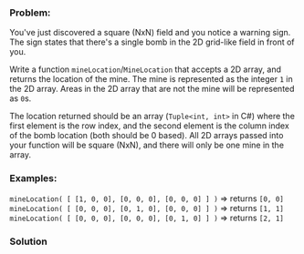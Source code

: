 ### Problem:
<p>You&apos;ve just discovered a square (NxN) field and you notice a warning sign. The sign states that there&apos;s a single bomb in the 2D grid-like field in front of you. </p>
<p>Write a function <code>mineLocation</code>/<code>MineLocation</code> that accepts a 2D array, and returns the location of the mine. The mine is represented as the integer <code>1</code> in the 2D array. Areas in the 2D array that are not the mine will be represented as <code>0</code>s. </p>
<p>The location returned should be an array (<code>Tuple&lt;int, int&gt;</code> in C#) where the first element is the row index, and the second element is the column index of the bomb location (both should be 0 based). All 2D arrays passed into your function will be square (NxN), and there will only be one mine in the array.</p>
<h3 id="examples">Examples:</h3>
<p><code>mineLocation( [ [1, 0, 0], [0, 0, 0], [0, 0, 0] ] )</code> =&gt; returns <code>[0, 0]</code> <br>
<code>mineLocation( [ [0, 0, 0], [0, 1, 0], [0, 0, 0] ] )</code> =&gt; returns <code>[1, 1]</code> <br>
<code>mineLocation( [ [0, 0, 0], [0, 0, 0], [0, 1, 0] ] )</code> =&gt; returns <code>[2, 1]</code></p>

### Solution